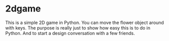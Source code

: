# 2dgame
This is a simple 2D game in Python. You can move the flower object around with keys. The purpose is really just to show how easy this is to do in Python. And to start a design conversation with a few friends.
